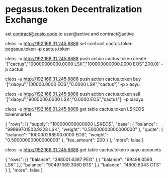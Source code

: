 # pegasus.token Decentralization Exchange

set contract@eosio.code to user@active and contract@active

cleos -u http://192.168.31.245:8888 set contract cactus.token  pegasus.token -p cactus.token 

cleos -u http://192.168.31.245:8888 push action cactus.token create '["cactus","100000000000.0000 LSK","100000000000.0000 EOS",200,0]' -p cactus 

cleos -u http://192.168.31.245:8888 push action cactus.token buy '["xiaoyu","100000.0000 EOS","0.0000 LSK","cactus"]' -p xiaoyu 

cleos -u http://192.168.31.245:8888 push action cactus.token sell '["xiaoyu","9000000.0000 LSK","0.0000 EOS","cactus"]' -p xiaoyu

cleos -u http://192.168.31.245:8888 get table cactus.token LSKEOS tokenmarket

{
  "rows": [{
      "supply": "100000000000000 LSKEOS",
      "base": {
        "balance": "99999701503.9228 LSK",
        "weight": "0.50000000000000000"
      },
      "quote": {
        "balance": "100000298500.0000 EOS",
        "weight": "0.50000000000000000"
      },
      "fee_amount": 200
    }
  ],
  "more": false
}

cleos -u http://192.168.31.245:8888 get table cactus.token xiaoyu accounts

{
  "rows": [{
      "balance": "398001.6387 PEG"
    },{
      "balance": "99498.0593 LSK"
    },{
      "balance": "90497069.3080 BTS"
    },{
      "balance": "4800.6043 CTS"
    }
  ],
  "more": false
}